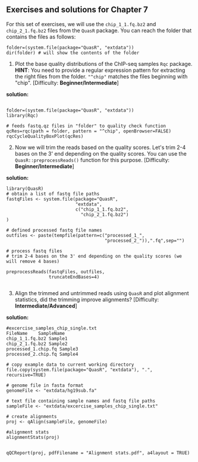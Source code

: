 ## Exercises and solutions for Chapter 7

For this set of exercises, we will use the `chip_1_1.fq.bz2` and `chip_2_1.fq.bz2` files from the `QuasR` package. You can reach the folder that contains the files as follows:
```{r seqProcessEx,eval=FALSE}
folder=(system.file(package="QuasR", "extdata"))
dir(folder) # will show the contents of the folder
```
1. Plot the base quality distributions of the ChIP-seq samples `Rqc` package.
**HINT**: You need to provide a regular expression pattern for extracting the right files from the folder. `"^chip"` matches the files beginning with "chip". [Difficulty: **Beginner/Intermediate**]


**solution:**
```{r,echo=FALSE,eval=FALSE}

folder=(system.file(package="QuasR", "extdata"))
library(Rqc)

# feeds fastq.qz files in "folder" to quality check function
qcRes=rqc(path = folder, pattern = "^chip", openBrowser=FALSE)
rqcCycleQualityBoxPlot(qcRes)

```

2. Now we will trim the reads based on the quality scores. Let's trim 2-4 bases on the 3' end depending on the quality scores. You can use the `QuasR::preprocessReads()` function for this purpose. [Difficulty: **Beginner/Intermediate**]

**solution:**
```{r,echo=FALSE,eval=FALSE}
library(QuasR)
# obtain a list of fastq file paths
fastqFiles <- system.file(package="QuasR",
                          "extdata",
                          c("chip_1_1.fq.bz2",
                            "chip_2_1.fq.bz2")
)

# defined processed fastq file names
outfiles <- paste(tempfile(pattern=c("processed_1_",
                                     "processed_2_")),".fq",sep="")

# process fastq files
# trim 2-4 bases on the 3' end depending on the quality scores (we will remove 4 bases)

preprocessReads(fastqFiles, outfiles,
                truncateEndBases=4)
 
```

3. Align the trimmed and untrimmed reads using `QuasR` and plot alignment statistics, did the trimming improve alignments? [Difficulty: **Intermediate/Advanced**]

**solution:**
```{r,echo=FALSE,eval=FALSE}
#excercise_samples_chip_single.txt
FileName	SampleName
chip_1_1.fq.bz2	Sample1
chip_2_1.fq.bz2	Sample2
processed_1.chip.fq	Sample3
processed_2.chip.fq	Sample4
```

```{r}
# copy example data to current working directory
file.copy(system.file(package="QuasR", "extdata"), ".", recursive=TRUE)

# genome file in fasta format
genomeFile <- "extdata/hg19sub.fa"

# text file containing sample names and fastq file paths
sampleFile <- "extdata/excercise_samples_chip_single.txt"

# create alignments 
proj <- qAlign(sampleFile, genomeFile)

#alignment stats
alignmentStats(proj)


qQCReport(proj, pdfFilename = "Alignment stats.pdf", a4layout = TRUE) 
```

